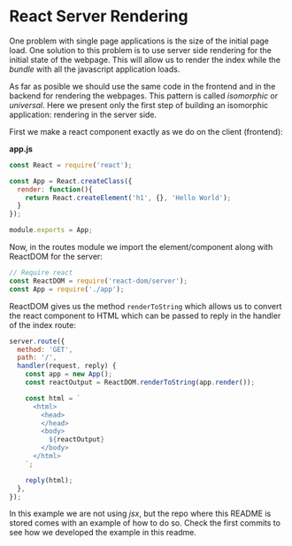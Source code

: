 # React Server Rendering

One problem with single page applications is the size of the initial
page load. One solution to this problem is to use server side rendering
for the initial state of the webpage. This will allow us to render the
index while the *bundle* with all the javascript application loads.

As far as posible we should use the same code in the frontend and in the
backend for rendering the webpages. This pattern is called *isomorphic*
or *universal*. Here we present only the first step of building an
isomorphic application: rendering in the server side.

First we make a react component exactly as we do on the client
(frontend):


**app.js**
```javascript
const React = require('react');

const App = React.createClass({
  render: function(){
    return React.createElement('h1', {}, 'Hello World');
  }
});

module.exports = App;
```

Now, in the routes module we import the element/component along with
ReactDOM for the server:

```javascript
// Require react
const ReactDOM = require('react-dom/server');
const App = require('./app');
```

ReactDOM gives us the method `renderToString` which allows us to convert
the react component to HTML which can be passed to reply in the handler of the index route:

```javascript
server.route({
  method: 'GET',
  path: '/',
  handler(request, reply) {
    const app = new App();
    const reactOutput = ReactDOM.renderToString(app.render());

    const html = `
      <html>
        <head>
        </head>
        <body>
          ${reactOutput}
        </body>
      </html>
    `;

    reply(html);
  },
});
```

In this example we are not using *jsx*, but the repo where this README
is stored comes with an example of how to do so. Check the first
commits to see how we developed the example in this readme.
